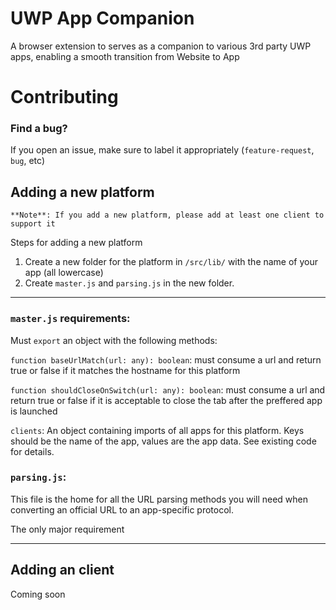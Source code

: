 # UWP App Companion
A browser extension to serves as a companion to various 3rd party UWP apps, enabling a smooth transition from Website to App

# Contributing
### Find a bug?
 If you open an issue, make sure to label it appropriately (`feature-request`, `bug`, etc)

## Adding a new platform
    **Note**: If you add a new platform, please add at least one client to support it

Steps for adding a new platform
1. Create a new folder for the platform in `/src/lib/` with the name of your app (all lowercase)
2. Create `master.js` and `parsing.js` in the new folder.

---
### `master.js` requirements:

Must `export` an object with the following methods:

`function baseUrlMatch(url: any): boolean`: must consume a url and return true or false if it matches the hostname for this platform


`function shouldCloseOnSwitch(url: any): boolean`: must consume a url and return true or false if it is acceptable to close the tab after the preffered app is launched

`clients`: An object containing imports of all apps for this platform. Keys should be the name of the app, values are the app data. See existing code for details.

### `parsing.js`:

This file is the home for all the URL parsing methods you will need when converting an official URL to an app-specific protocol. 

The only major requirement 

---
## Adding an client
 
Coming soon